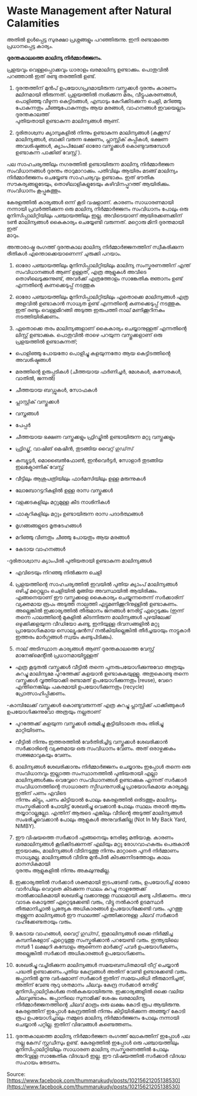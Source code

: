 # Waste Management after Natural Calamities

അതിൽ ഉൾപ്പെട്ട സുരക്ഷാ പ്രശ്നങ്ങളും പറഞ്ഞിരുന്നു. ഇനി രണ്ടാമത്തെ പ്രധാനപ്പെട്ട കാര്യം.

**ദുരന്തകാലത്തെ മാലിന്യ നിർമ്മാർജ്ജനം.**

പ്രളയവും വെള്ളപ്പൊക്കവും ധാരാളം ഖരമാലിന്യ ഉണ്ടാക്കും. പൊതുവിൽ പറഞ്ഞാൽ ഇത് രണ്ടു തരത്തിൽ ഉണ്ട്.

1. ദുരന്തത്തിന് മുൻപ് ഉപയോഗപ്രദമായിരുന്ന വസ്തുക്കൾ ദുരന്തം കാരണം മലിനമായി തീരുന്നത്. പ്രളയത്തിൽ നശിക്കുന്ന മരം, വീട്ടുപകരണങ്ങൾ, പൊളിഞ്ഞു വീഴുന്ന കെട്ടിടങ്ങൾ, എമ്പാടും കേറിക്കിടക്കുന്ന ചെളി, മറിഞ്ഞു പോകുന്നതും ചീഞ്ഞുപോകുന്നതും ആയ മരങ്ങൾ, വാഹനങ്ങൾ ഇവയെല്ലാം ദുരന്തകാലത്ത്  
പുതിയതായി ഉണ്ടാകുന്ന മാലിന്യങ്ങൾ ആണ്.

2. ദുരിതാശ്വസ ക്യാമ്പുകളിൽ നിന്നും ഉണ്ടാകുന്ന മാലിന്യങ്ങൾ \(കക്കൂസ് മാലിന്യങ്ങൾ, ബാക്കി വരുന്ന ഭക്ഷണം, പ്ലാസ്റ്റിക് കുപ്പികൾ, ഭക്ഷണ അവശിഷ്ടങ്ങൾ, ക്യാംപിലേക്ക് ഓരോ വസ്തുക്കൾ കൊണ്ടുവരുമ്പോൾ ഉണ്ടാകുന്ന പാക്കിങ് വേസ്റ്റ് \).

പല സാഹചര്യത്തിലും നഗരത്തിൽ ഉണ്ടായിരുന്ന മാലിന്യ നിർമ്മാർജ്ജന സംവിധാനങ്ങൾ ദുരന്തം താറുമാറാക്കും. പതിവിലും ആയിരം മടങ്ങ് മാലിന്യം നിർമ്മാർജ്ജനം ചെയ്യേണ്ട സാഹചര്യവും ഉണ്ടാകും. ഇത് ഭൗതിക സൗകര്യങ്ങളുടേയും, തൊഴിലാളികളുടേയും കഴിവിനപ്പുറത്ത് ആയിരിക്കും. സംവിധാനം കൂപ്പുകുത്തും.

കേരളത്തിൽ കാര്യങ്ങൾ ഒന്ന് കൂടി വഷളാണ്. കാരണം സാധാരണമായി നന്നായി പ്രവർത്തിക്കുന്ന ഒരു മാലിന്യ നിർമ്മാർജ്ജനം സംവിധാനം പോലും ഒരു മുനിസിപ്പാലിറ്റിയിലും പഞ്ചായത്തിലും ഇല്ല. അവിടെയാണ് ആയിരക്കണക്കിന് ടൺ മാലിന്യങ്ങൾ കൈകാര്യം ചെയ്യേണ്ടി വരുന്നത്. മറ്റൊരു മിനി ദുരന്തമായി ഇത്  
മാറും.

അന്താരാഷ്ട്ര രംഗത്ത് ദുരന്തകാല മാലിന്യ നിർമ്മാർജ്ജനത്തിന് സ്വീകരിക്കുന്ന രീതികൾ എന്തൊക്കെയാണെന്ന് ചുരുക്കി പറയാം.

1. ഓരോ പഞ്ചായത്തിലും മുനിസിപ്പാലിറ്റിയിലും മാലിന്യ സംസ്കരണത്തിന് എന്ത് സംവിധാനങ്ങൾ ആണ് ഉള്ളത്, എത്ര ആളുകൾ അവിടെ തൊഴിലെടുക്കുന്നുണ്ട്, അവർക്ക് എത്രത്തോളം സാങ്കേതിക ജ്ഞാനം ഉണ്ട് എന്നതിന്റെ കണക്കെടുപ്പ് നടത്തുക

2. ഓരോ പഞ്ചായത്തിലും മുനിസിപ്പാലിറ്റിയിലും ഏതൊക്കെ മാലിന്യങ്ങൾ എത്ര അളവിൽ ഉണ്ടാകാൻ സാധ്യത ഉണ്ട് എന്നതിന്റെ കണക്കെടുപ്പ് നടത്തുക. ഇത് രണ്ടും വെള്ളമിറങ്ങി അടുത്ത ഇരുപത്തി നാല് മണിക്കൂറിനകം നടത്തിയിരിക്കണം.

3. ഏതൊക്കെ തരം മാലിന്യങ്ങളാണ് കൈകാര്യം ചെയ്യാനുള്ളത് എന്നതിന്റെ ലിസ്റ്റ് ഉണ്ടാക്കുക. പൊതുവിൽ താഴെ പറയുന്ന വസ്തുക്കളാണ് ഒരു പ്രളയത്തിൽ ഉണ്ടാകുന്നത്;

- പൊളിഞ്ഞു പോയതോ പൊളിച്ചു കളയുന്നതോ ആയ കെട്ടിടത്തിന്റെ അവശിഷ്ടങ്ങൾ

- മരത്തിന്റെ ഉരുപ്പടികൾ \(ചീത്തയായ ഫർണിച്ചർ, മേശകൾ, കസേരകൾ, വാതിൽ, ജന്നൽ\)

- ചീത്തയായ ബഡ്ഡുകൾ, സോഫകൾ

- പ്ലാസ്റ്റിക് വസ്തുക്കൾ

- വസ്ത്രങ്ങൾ

- പേപ്പർ

- ചീത്തയായ ഭക്ഷണ വസ്തുക്കളും ഫ്രിഡ്ജിൽ ഉണ്ടായിരുന്ന മറ്റു വസ്തുക്കളും

- ഫ്രിഡ്ജ്, വാഷിങ് മെഷീൻ, തുടങ്ങിയ വൈറ്റ് ഗുഡ്‌സ്

- കമ്പ്യൂട്ടർ, മൊബൈൽഫോൺ, ഇൻവെർട്ടർ, സോളാർ തുടങ്ങിയ ഇലക്ട്രോണിക് വേസ്റ്റ്

- വീട്ടിലും ആശുപത്രിയിലും ഫാർമസിയിലും ഉള്ള മരുന്നുകൾ

- ലോബോറട്ടറികളിൽ ഉള്ള രാസ വസ്തുക്കൾ

- വളക്കടകളിലും മറ്റുമുള്ള കീട നാശിനികൾ

- ഫാക്ടറികളിലും മറ്റും ഉണ്ടായിരുന്ന രാസ പദാർത്ഥങ്ങൾ

- മൃഗങ്ങങ്ങളുടെ മൃതദേഹങ്ങൾ

- മറിഞ്ഞു വീണതും ചീഞ്ഞു പോയതും ആയ മരങ്ങൾ

- കേടായ വാഹനങ്ങൾ

-ദുരിതാശ്വാസ ക്യാംപിൽ പുതിയതായി ഉണ്ടാകുന്ന മാലിന്യങ്ങൾ

- എവിടെയും നിറഞ്ഞു നിൽക്കുന്ന ചെളി

4. പ്രളയത്തിന്റെ സാഹചര്യത്തിൽ ഇവയിൽ പുതിയ ക്യാംപ് മാലിന്യങ്ങൾ ഒഴിച്ച് മറ്റെല്ലാം ചെളിയിൽ മുങ്ങിയ അവസ്ഥയിൽ ആയിരിക്കും. എങ്ങനെയാണ് ഈ വസ്തുക്കളെ കൈകാര്യം ചെയ്യുന്നതെന്ന് സർക്കാരിന് വ്യക്തമായ രൂപം അടുത്ത നാല്പത്തി എട്ടുമണിക്കൂറിനുള്ളിൽ ഉണ്ടാകണം. അല്ലെങ്കിൽ ഇക്കാര്യത്തിൽ തീരുമാനം ജനങ്ങൾ നേരിട്ട് ഏറ്റെടുക്കും \(ഇന്ന് തന്നെ പാലത്തിന്റെ മുകളിൽ കിടന്നിരുന്ന മാലിന്യങ്ങൾ പുഴയിലേക്ക് ഒഴുക്കിക്കളയുന്ന വീഡിയോ കണ്ടു, ഇനിയുള്ള ദിവസങ്ങളിൽ മറ്റു പ്രായോഗികമായ സൊല്യൂഷൻസ് നൽകിയില്ലെങ്കിൽ തീർച്ചയായും നാട്ടുകാർ ഇത്തരം മാർഗ്ഗങ്ങൾ സ്വയം കണ്ടുപിടിക്കും\).

5. നാല് അടിസ്ഥാന കാര്യങ്ങൾ ആണ് ദുരന്തകാലത്തെ വേസ്റ്റ് മാനേജ്‌മെന്റിൽ പ്രധാനമായിട്ടുള്ളത്

- എത്ര കൂടുതൽ വസ്തുക്കൾ വീട്ടിൽ തന്നെ പുനരുപയോഗിക്കുന്നുവോ അത്രയും കുറച്ചു മാലിന്യമേ പുറത്തേക്ക് കളയാൻ ഉണ്ടാകുകയുള്ളൂ. അതുകൊണ്ടു തന്നെ വസ്തുക്കൾ വൃത്തിയാക്കി രണ്ടാമത് ഉപയോഗിക്കുന്നതും \(reuse\), വേറെ എന്തിനെങ്കിലും പകരമായി ഉപയോഗിക്കുന്നതും \(recycle\) പ്രോത്സാഹിപ്പിക്കണം.

-കാമ്പിലേക്ക് വസ്തുക്കൾ കൊണ്ടുവരുന്നത് എത്ര കുറച്ചു പ്ലാസ്റ്റിക്ക് പാക്കിങ്ങുകൾ ഉപയോഗിക്കുന്നുവോ അത്രയും നല്ലതാണ്

- പുറത്തേക്ക് കളയുന്ന വസ്തുക്കൾ ഒരുമിച്ചു കൂട്ടിയിടാതെ തരം തിരിച്ചു മാറ്റിയിടണം.

- വീട്ടിൽ നിന്നും ഇത്തരത്തിൽ വേർതിരിച്ചിട്ട വസ്തുക്കൾ ശേഖരിക്കാൻ സർക്കാരിന്റെ വ്യക്തമായ ഒരു സംവിധാനം വേണം. അത് ഒരാഴ്ചക്കകം സജ്ജമാവുകയും വേണം.

6. മാലിന്യങ്ങൾ ശേഖരിക്കാനും നിർമ്മാർജ്ജനം ചെയ്യാനും ഇപ്പോൾ തന്നെ ഒരു സംവിധാനവും ഇല്ലാത്ത സംസ്ഥാനത്തിൽ പുതിയതായി എല്ലാ മാലിന്യങ്ങൾക്കും വെവ്വേറെ സംവിധാനങ്ങൾ ഉണ്ടാക്കുക എന്നത് സർക്കാർ സംവിധാനത്തിന്റെ സാധാരണ സ്പീഡനുസരിച്ചു പ്രായോഗികമായ കാര്യമല്ല. ഇതിന് പണം എവിടെ  
നിന്നും കിട്ടും, പണം കിട്ടിയാൽ പോലും കേരളത്തിൽ ഒരിടത്തും മാലിന്യം സംസ്കരിക്കാൻ പോയിട്ട് ശേഖരിച്ചു വെക്കാൻ പോലും സ്ഥലം തരാൻ ആരും തയ്യാറാല്ലല്ലോ. എന്തിന് ആരുടെ എങ്കിലും വീടിന്റെ അടുത്ത് മാലിന്യങ്ങൾ സംഭരിച്ചുവെക്കാൻ പോലും ആളുകൾ അനുവദിക്കില്ല \(Not In My Back Yard,  
NIMBY\).

7. ഈ വിഷയത്തെ സർക്കാർ എങ്ങനെയും നേരിട്ടേ മതിയാകൂ. കാരണം ഖരമാലിന്യങ്ങൾ കൂടിക്കിടക്കുന്നത് എലിയും മറ്റു രോഗവാഹകരും പെരുകാൻ ഇടയാക്കും, മാലിന്യങ്ങൾ വീടിനടുത്തു നിന്നും മാറ്റാതെ പുനർ നിർമ്മാണം സാധ്യമല്ല. മാലിന്യങ്ങൾ വീടിനു മുൻപിൽ കിടക്കുന്നിടത്തോളം കാലം മാനസികമായി  
ദുരന്തം ആളുകളിൽ നിന്നും അകലുന്നുമില്ല.

8. ഇക്കാര്യത്തിൽ സർക്കാർ ശക്തമായി ഇടപടേണ്ടി വരും, ഉപയോഗിച്ച് ഓരോ വാർഡിലും വെറുതെ കിടക്കുന്ന സ്ഥലം കുറച്ചു നാളത്തേക്ക് താൽക്കാലികമായി ശേഖരിച്ചു വക്കാനുള്ള സ്ഥലമായി കണ്ടു പിടിക്കണം. അവ വാടക കൊടുത്ത് ഏറ്റെടുക്കേണ്ടി വരും, വിട്ടു നൽകാൻ ഉടമസ്ഥർ തീരുമാനിച്ചാൽ പ്രത്യേക അധികാരങ്ങൾ ഉപയോഗിക്കേണ്ടി വരും. പുറത്തു തള്ളുന്ന മാലിന്യങ്ങൾ ഈ സ്ഥലത്ത് എത്തിക്കാനുള്ള ചിലവ് സർക്കാർ വഹിക്കേണ്ടതായും വരും.

9. കേടായ വാഹങ്ങൾ, വൈറ്റ് ഗുഡ്സ്, ഇമാലിന്യങ്ങൾ ഒക്കെ നിർമ്മിച്ച കമ്പനികളോട് ഏറ്റെടുത്തു സംസ്കരിക്കാൻ പറയേണ്ടി വരും. ഇന്ത്യയിലെ നമ്പർ 1 ലക്ഷ്വറി കമ്പോളം ആണെന്ന മാർക്കറ്റ് പവർ ഉപയോഗിക്കണം, അല്ലെങ്കിൽ സർക്കാർ അധികാരങ്ങൾ ഉപയോഗിക്കണം.

10. ശേഖരിച്ചു വച്ചിരിക്കുന്ന മാലിന്യങ്ങൾ സമയബന്ധിതമായി ട്രീറ്റ് ചെയ്യാൻ പദ്ധതി ഉണ്ടാക്കണം.പുതിയ കേന്ദ്രങ്ങൾ അതിന് വേണ്ടി ഉണ്ടാക്കേണ്ടി വരും. ജപ്പാനിൽ മൂന്നു വർഷമാണ് സർക്കാർ ഇതിന് സമയപരിധി തീരുമാനിച്ചത്, അതിന് വേണ്ട നൂറു ശതമാനം ചിലവും കേന്ദ്ര സർക്കാർ നേരിട്ട് മുനിസിപ്പാലിറ്റികൾക്കു നൽകുകയായിരുന്നു. ഇക്കാര്യങ്ങളിൽ ഒക്കെ വലിയ ചിലവുണ്ടാകും. ജപ്പാനിലെ സുനാമിക്ക് ശേഷം ഖരമാലിന്യ നിർമ്മാർജ്ജനത്തിന്റെ ചിലവ് മാത്രം ഒരു ലക്ഷം കോടി രൂപ ആയിരുന്നു. കേരളത്തിന് ഇപ്പോൾ കേന്ദ്രത്തിൽ നിന്നും കിട്ടിയിരിക്കുന്ന അഞ്ഞൂറ് കോടി രൂപ ഉപയോഗിച്ചാലും നമ്മുടെ മാലിന്യ നിർമ്മാർജ്ജനം പോലും നന്നായി ചെയ്യാൻ പറ്റില്ല. ഇതിന് വിഭവങ്ങൾ കണ്ടെത്തണം.

11. ദുരന്തകാലത്തെ മാലിന്യ നിർമ്മാർജ്ജന രംഗത്ത് ലോകത്തിന് ഇപ്പോൾ പല നല്ല കേസ് സ്റ്റഡീസും ഉണ്ട്. കേരളത്തിൽ ഇപ്പോൾ ഒരു പഞ്ചായത്തിലും മുനിസിപ്പാലിറ്റിയിലും സാധാരണ മാലിന്യ സംസ്കരണത്തിൽ പോലും അറിവുള്ള സാങ്കേതിക വിദഗ്ദ്ധർ ഇല്ല. ഈ വിഷയത്തിൽ സർക്കാർ വിദഗ്ദ്ധ സഹായം തേടണം.

Source: [https://www.facebook.com/thummarukudy/posts/10215621205138530](https://www.facebook.com/thummarukudy/posts/10215621205138530)
